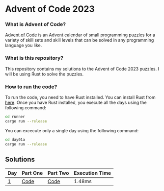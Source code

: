# Advent of Code 2023

### What is Advent of Code?
[Advent of Code](https://adventofcode.com/) is an Advent calendar of small programming puzzles for a variety of skill sets and skill levels that can be solved in any programming language you like.

### What is this repository?
This repository contains my solutions to the Advent of Code 2023 puzzles. I will be using Rust to solve the puzzles.

### How to run the code?
To run the code, you need to have Rust installed. You can install Rust from [here](https://www.rust-lang.org/tools/install). Once you have Rust installed, you execute all the days using the following command:

```bash
cd runner
cargo run --release
```

You can excecute only a single day using the following command:

```bash 
cd day01a
cargo run --release
```

## Solutions

| Day                                        | Part One                   | Part Two                   | Execution Time |
| ------------------------------------------ | -------------------------- | -------------------------- | -------------- |
| [1](https://adventofcode.com/2023/day/1)   | [Code](day01a/src/main.rs) | [Code](day01b/src/main.rs) | 1.48ms         |